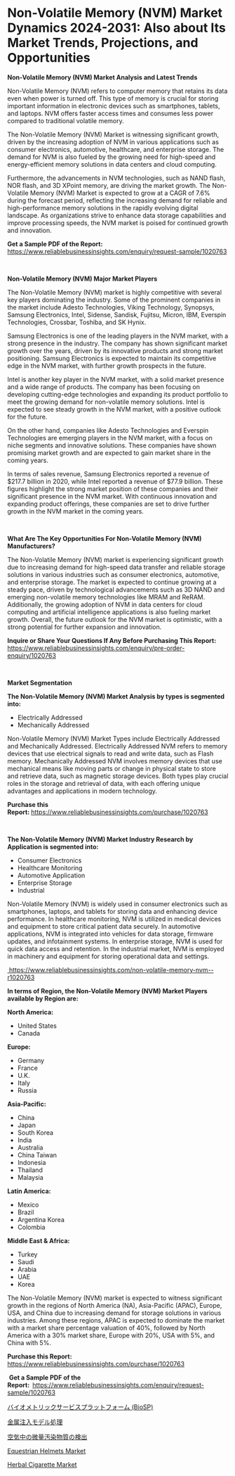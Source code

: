 <p><h1>Non-Volatile Memory (NVM) Market Dynamics 2024-2031: Also about Its Market Trends, Projections, and Opportunities</h1></p><p><strong>Non-Volatile Memory (NVM) Market Analysis and Latest Trends</strong></p>
<p><p>Non-Volatile Memory (NVM) refers to computer memory that retains its data even when power is turned off. This type of memory is crucial for storing important information in electronic devices such as smartphones, tablets, and laptops. NVM offers faster access times and consumes less power compared to traditional volatile memory.</p><p>The Non-Volatile Memory (NVM) Market is witnessing significant growth, driven by the increasing adoption of NVM in various applications such as consumer electronics, automotive, healthcare, and enterprise storage. The demand for NVM is also fueled by the growing need for high-speed and energy-efficient memory solutions in data centers and cloud computing.</p><p>Furthermore, the advancements in NVM technologies, such as NAND flash, NOR flash, and 3D XPoint memory, are driving the market growth. The Non-Volatile Memory (NVM) Market is expected to grow at a CAGR of 7.6% during the forecast period, reflecting the increasing demand for reliable and high-performance memory solutions in the rapidly evolving digital landscape. As organizations strive to enhance data storage capabilities and improve processing speeds, the NVM market is poised for continued growth and innovation.</p></p>
<p><strong>Get a Sample PDF of the Report:&nbsp;</strong> <a href="https://www.reliablebusinessinsights.com/enquiry/request-sample/1020763">https://www.reliablebusinessinsights.com/enquiry/request-sample/1020763</a></p>
<p>&nbsp;</p>
<p><strong>Non-Volatile Memory (NVM) Major Market Players</strong></p>
<p><p>The Non-Volatile Memory (NVM) market is highly competitive with several key players dominating the industry. Some of the prominent companies in the market include Adesto Technologies, Viking Technology, Synopsys, Samsung Electronics, Intel, Sidense, Sandisk, Fujitsu, Micron, IBM, Everspin Technologies, Crossbar, Toshiba, and SK Hynix.</p><p>Samsung Electronics is one of the leading players in the NVM market, with a strong presence in the industry. The company has shown significant market growth over the years, driven by its innovative products and strong market positioning. Samsung Electronics is expected to maintain its competitive edge in the NVM market, with further growth prospects in the future.</p><p>Intel is another key player in the NVM market, with a solid market presence and a wide range of products. The company has been focusing on developing cutting-edge technologies and expanding its product portfolio to meet the growing demand for non-volatile memory solutions. Intel is expected to see steady growth in the NVM market, with a positive outlook for the future.</p><p>On the other hand, companies like Adesto Technologies and Everspin Technologies are emerging players in the NVM market, with a focus on niche segments and innovative solutions. These companies have shown promising market growth and are expected to gain market share in the coming years.</p><p>In terms of sales revenue, Samsung Electronics reported a revenue of $217.7 billion in 2020, while Intel reported a revenue of $77.9 billion. These figures highlight the strong market position of these companies and their significant presence in the NVM market. With continuous innovation and expanding product offerings, these companies are set to drive further growth in the NVM market in the coming years.</p></p>
<p>&nbsp;</p>
<p><strong>What Are The Key Opportunities For Non-Volatile Memory (NVM) Manufacturers?</strong></p>
<p><p>The Non-Volatile Memory (NVM) market is experiencing significant growth due to increasing demand for high-speed data transfer and reliable storage solutions in various industries such as consumer electronics, automotive, and enterprise storage. The market is expected to continue growing at a steady pace, driven by technological advancements such as 3D NAND and emerging non-volatile memory technologies like MRAM and ReRAM. Additionally, the growing adoption of NVM in data centers for cloud computing and artificial intelligence applications is also fueling market growth. Overall, the future outlook for the NVM market is optimistic, with a strong potential for further expansion and innovation.</p></p>
<p><strong>Inquire or Share Your Questions If Any Before Purchasing This Report:</strong> <a href="https://www.reliablebusinessinsights.com/enquiry/pre-order-enquiry/1020763">https://www.reliablebusinessinsights.com/enquiry/pre-order-enquiry/1020763</a></p>
<p>&nbsp;</p>
<p><strong>Market Segmentation</strong></p>
<p><strong>The Non-Volatile Memory (NVM) Market Analysis by types is segmented into:</strong></p>
<p><ul><li>Electrically Addressed</li><li>Mechanically Addressed</li></ul></p>
<p><p>Non-Volatile Memory (NVM) Market Types include Electrically Addressed and Mechanically Addressed. Electrically Addressed NVM refers to memory devices that use electrical signals to read and write data, such as Flash memory. Mechanically Addressed NVM involves memory devices that use mechanical means like moving parts or change in physical state to store and retrieve data, such as magnetic storage devices. Both types play crucial roles in the storage and retrieval of data, with each offering unique advantages and applications in modern technology.</p></p>
<p><strong>Purchase this Report:&nbsp;</strong><a href="https://www.reliablebusinessinsights.com/purchase/1020763">https://www.reliablebusinessinsights.com/purchase/1020763</a></p>
<p>&nbsp;</p>
<p><strong>The Non-Volatile Memory (NVM) Market Industry Research by Application is segmented into:</strong></p>
<p><ul><li>Consumer Electronics</li><li>Healthcare Monitoring</li><li>Automotive Application</li><li>Enterprise Storage</li><li>Industrial</li></ul></p>
<p><p>Non-Volatile Memory (NVM) is widely used in consumer electronics such as smartphones, laptops, and tablets for storing data and enhancing device performance. In healthcare monitoring, NVM is utilized in medical devices and equipment to store critical patient data securely. In automotive applications, NVM is integrated into vehicles for data storage, firmware updates, and infotainment systems. In enterprise storage, NVM is used for quick data access and retention. In the industrial market, NVM is employed in machinery and equipment for storing operational data and settings.</p></p>
<p><a href="https://www.reliablebusinessinsights.com/non-volatile-memory-nvm--r1020763">&nbsp;https://www.reliablebusinessinsights.com/non-volatile-memory-nvm--r1020763</a></p>
<p><strong>In terms of Region, the Non-Volatile Memory (NVM) Market Players available by Region are:</strong></p>
<p>
    <p> <strong> North America: </strong>
        <ul>
            <li>United States</li>
            <li>Canada</li>
        </ul>
        </p> 
    <p> <strong> Europe: </strong>
        <ul>
            <li>Germany</li>
            <li>France</li>
            <li>U.K.</li>
            <li>Italy</li>
            <li>Russia</li>
        </ul>
        </p> 
    <p> <strong> Asia-Pacific: </strong>
        <ul>
            <li>China</li>
            <li>Japan</li>
            <li>South Korea</li>
            <li>India</li>
            <li>Australia</li>
            <li>China Taiwan</li>
            <li>Indonesia</li>
            <li>Thailand</li>
            <li>Malaysia</li>
        </ul>
        </p> 
    <p> <strong> Latin America: </strong>
        <ul>
            <li>Mexico</li>
            <li>Brazil</li>
            <li>Argentina Korea</li>
            <li>Colombia</li>
        </ul>
        </p> 
    <p> <strong> Middle East & Africa: </strong>
        <ul>
            <li>Turkey</li>
            <li>Saudi</li>
            <li>Arabia</li>
            <li>UAE</li>
            <li>Korea</li>
        </ul>
    </p>
    </p>
<p><p>The Non-Volatile Memory (NVM) market is expected to witness significant growth in the regions of North America (NA), Asia-Pacific (APAC), Europe, USA, and China due to increasing demand for storage solutions in various industries. Among these regions, APAC is expected to dominate the market with a market share percentage valuation of 40%, followed by North America with a 30% market share, Europe with 20%, USA with 5%, and China with 5%.</p></p>
<p><strong>Purchase this Report: </strong><a href="https://www.reliablebusinessinsights.com/purchase/1020763">https://www.reliablebusinessinsights.com/purchase/1020763</a></p>
<p>&nbsp;<strong>Get a Sample PDF of the Report:&nbsp;&nbsp;</strong><a href="https://www.reliablebusinessinsights.com/enquiry/request-sample/1020763">https://www.reliablebusinessinsights.com/enquiry/request-sample/1020763</a></p>
<p><strong></strong></p>
<p><p><a href="https://medium.com/@nicosmitham2023/%E7%94%9F%E4%BD%93%E8%AA%8D%E8%A8%BC%E3%82%B5%E3%83%BC%E3%83%93%E3%82%B9%E3%83%97%E3%83%A9%E3%83%83%E3%83%88%E3%83%95%E3%82%A9%E3%83%BC%E3%83%A0-biosp-%E5%B8%82%E5%A0%B4-%E5%B8%82%E5%A0%B4%E3%82%B7%E3%82%A7%E3%82%A2-%E5%B8%82%E5%A0%B4%E3%83%88%E3%83%AC%E3%83%B3%E3%83%89-%E3%81%8A%E3%82%88%E3%81%B3%E5%B0%86%E6%9D%A5%E3%81%AE%E6%88%90%E9%95%B7%E3%82%92%E6%8E%A2%E3%82%8B-cf8077ffb1ed">バイオメトリックサービスプラットフォーム (BioSP)</a></p><p><a href="https://github.com/one-cool-chick/Market-Research-Report-List-1/blob/main/604064987830.md">金属注入モデル処理</a></p><p><a href="https://github.com/luffiazaza/Market-Research-Report-List-1/blob/main/856364687829.md">空気中の微量汚染物質の検出</a></p><p><a href="https://github.com/changoleonlaverguenzanoexiste/Market-Research-Report-List-3/blob/main/equestrian-helmets-market.md">Equestrian Helmets Market</a></p><p><a href="https://issuu.com/reportprime-2/docs/herbal-cigarette-market-size-2030.pptx">Herbal Cigarette Market</a></p></p>